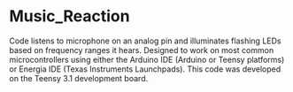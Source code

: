# Music_Reaction
Code listens to microphone on an analog pin and illuminates flashing LEDs based on frequency ranges it hears. Designed to work on most common microcontrollers using either the Arduino IDE (Arduino or Teensy platforms) or Energia IDE (Texas Instruments Launchpads). This code was developed on the Teensy 3.1 development board.
